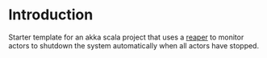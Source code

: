 # Introduction

Starter template for an akka scala project that uses a [reaper](http://letitcrash.com/post/30165507578/shutdown-patterns-in-akka-2) to monitor actors to shutdown the system automatically when all actors have stopped.
